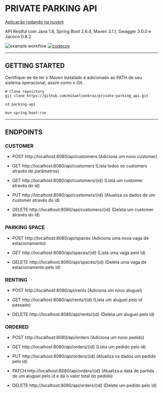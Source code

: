 <h1>PRIVATE PARKING API</h1>
<a href="https://parking-api-oxi.herokuapp.com/swagger-ui/index.html#/">Aplicação rodando na nuvem</a>

API Restful com Java 1.8, Spring Boot 2.6.4, Maven 3.1.1, Swagger 3.0.0 e Jacoco 0.8.2 

![example workflow](https://github.com/mikaelsonbraz/private-parking_api/actions/workflows/maven.yml/badge.svg)
[![codecov](https://codecov.io/gh/mikaelsonbraz/private-parking_api/branch/master/graph/badge.svg?token=K5CJRCF24L)](https://codecov.io/gh/mikaelsonbraz/private-parking_api)
______________
<h2>GETTING STARTED</h2>
Certifique-se de ter o Maven instalado e adicionado ao PATH de seu sistema operacional, assim como o Git.

```
# Clone repository
git clone https://github.com/mikaelsonbraz/private-parking_api.git

cd parking-api

mvn spring-boot:run
```
________
<h2>ENDPOINTS</h2>
<h3>CUSTOMER</h3>

- POST http://localhost:8080/api/customers (Adiciona um novo customer)

- GET http://localhost:8080/api/customers (Lista todos os customers através de parâmetros)

- GET http://localhost:8080/api/customers/{id} (Lista um customer através do id)

- PUT http://localhost:8080/api/customers/{id} (Atualiza os dados de um customer através do id)

- DELETE http://localhost:8080/api/customers/{id} (Deleta um customer através do id)

<h3>PARKING SPACE</h3>

- POST http://localhost:8080/api/spaces (Adiciona uma nova vaga de estacionamento)

- GET http://localhost:8080/api/spaces/{id} (Lista uma vaga pelo id)

- DELETE http://localhost:8080/api/spaces/{id} (Deleta uma vaga de estacionamento pelo id)

<h3>RENTING</h3>

- POST http://localhost:8080/api/rents (Adiciona um novo aluguel)

- GET http://localhost:8080/api/rents/{id} (Lista um aluguel pelo id passado)

- DELETE http://localhost:8080/api/rents/{id} (Deleta um aluguel pelo id)

<h3>ORDERED</h3>

- POST http://localhost:8080/api/orders (Adiciona um novo pedido)

- GET http://localhost:8080/api/orders/{id} (Lista um pedido pelo id)

- PUT http://localhost:8080/api/orders/{id} (Atualiza os dados um pedido pelo id)

- PATCH http://localhost:8080/api/orders/{id} (Atualiza a data de partida de um aluguel pelo id e da o valor total do pedido)

- DELETE http://localhost:8080/api/orders/{id} (Delete um pedido pelo id)